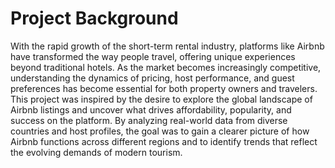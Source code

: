# Project Background
With the rapid growth of the short-term rental industry, platforms like Airbnb have transformed the way people travel, offering unique experiences beyond traditional hotels. As the market becomes increasingly competitive, understanding the dynamics of pricing, host performance, and guest preferences has become essential for both property owners and travelers.
This project was inspired by the desire to explore the global landscape of Airbnb listings and uncover what drives affordability, popularity, and success on the platform. By analyzing real-world data from diverse countries and host profiles, the goal was to gain a clearer picture of how Airbnb functions across different regions and to identify trends that reflect the evolving demands of modern tourism.



